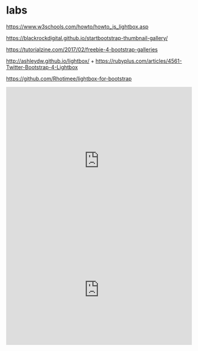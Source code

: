 # labs

https://www.w3schools.com/howto/howto_js_lightbox.asp

https://blackrockdigital.github.io/startbootstrap-thumbnail-gallery/

https://tutorialzine.com/2017/02/freebie-4-bootstrap-galleries

http://ashleydw.github.io/lightbox/
+
https://rubyplus.com/articles/4561-Twitter-Bootstrap-4-Lightbox

https://github.com/Rhotimee/lightbox-for-bootstrap

<iframe
  width="100%"
  height="400"
  frameborder="0" style="border:0"
  src="https://www.google.com/maps/embed/v1/place?key=AIzaSyCAS67BULq7O2-2PT5ImqPmVhcSepTi7is&q=5+Les+Bruyères,+63550+Saint-Rémy-sur-Durolle" allowfullscreen>
</iframe>

<iframe 
  class="map"
  src="https://www.google.com/maps/embed/v1/place?key=AIzaSyCAS67BULq7O2-2PT5ImqPmVhcSepTi7is&q=5+Les+Bruyères,+63550+Saint-Rémy-sur-Durolle"
  width="100%"
  height="300"
  frameborder="0"
  style="border:0"
  allowfullscreen>
</iframe>
